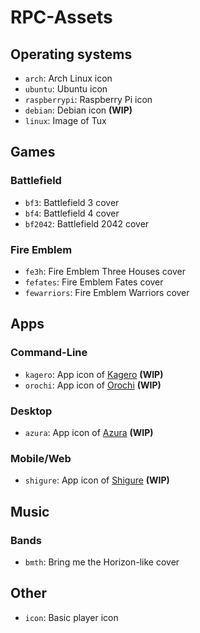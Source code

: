 # RPC-Assets
## Operating systems
- `arch`: Arch Linux icon
- `ubuntu`: Ubuntu icon
- `raspberrypi`: Raspberry Pi icon
- `debian`: Debian icon **(WIP)**
- `linux`: Image of Tux

## Games
### Battlefield
- `bf3`: Battlefield 3 cover
- `bf4`: Battlefield 4 cover
- `bf2042`: Battlefield 2042 cover

### Fire Emblem
- `fe3h`: Fire Emblem Three Houses cover
- `fefates`: Fire Emblem Fates cover
- `fewarriors`: Fire Emblem Warriors cover

## Apps
### Command-Line
- `kagero`: App icon of [Kagero](https://github.com/Stridsvagn69420/Kagero) **(WIP)**
- `orochi`: App icon of [Orochi](https://github.com/Stridsvagn69420/Orochi) **(WIP)**

### Desktop
- `azura`: App icon of [Azura](https://github.com/Stridsvagn69420/Azura) **(WIP)**

### Mobile/Web
- `shigure`: App icon of [Shigure](https://github.com/Stridsvagn69420/Shigure) **(WIP)**

## Music
### Bands
- `bmth`: Bring me the Horizon-like cover

## Other
- `icon`: Basic player icon
